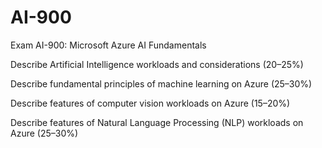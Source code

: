 # AI-900
Exam AI-900: Microsoft Azure AI Fundamentals

Describe Artificial Intelligence workloads and considerations (20–25%)

Describe fundamental principles of machine learning on Azure (25–30%)

Describe features of computer vision workloads on Azure (15–20%)

Describe features of Natural Language Processing (NLP) workloads on Azure (25–30%)

